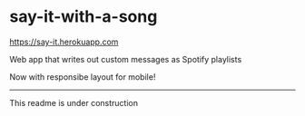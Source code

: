 # say-it-with-a-song
https://say-it.herokuapp.com

Web app that writes out custom messages as Spotify playlists

Now with responsibe layout for mobile!

-----

This readme is under construction

